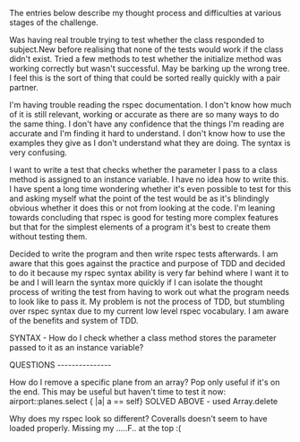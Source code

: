 The entries below describe my thought process and difficulties at various stages of the challenge.

Was having real trouble trying to test whether the class responded to subject.New before realising that none of the tests would work if the class didn't exist. Tried a few methods to test whether the initialize method was working correctly but wasn't successful. May be barking up the wrong tree. I feel this is the sort of thing that could be sorted really quickly with a pair partner.

I'm having trouble reading the rspec documentation. I don't know how much of it is still relevant, working or accurate as there are so many ways to do the same thing. I don't have any confidence that the things I'm reading are accurate and I'm finding it hard to understand. I don't know how to use the examples they give as I don't understand what they are doing. The syntax is very confusing.

I want to write a test that checks whether the parameter I pass to a class method is assigned to an instance variable. I have no idea how to write this. I have spent a long time wondering whether it's even possible to test for this and asking myself what the point of the test would be as it's blindingly obvious whether it does this or not from looking at the code. I'm leaning towards concluding that rspec is good for testing more complex features but that for the simplest elements of a program it's best to create them without testing them.

Decided to write the program and then write rspec tests afterwards. I am aware that this goes against the practice and purpose of TDD and decided to do it because my rspec syntax ability is very far behind where I want it to be and I will learn the syntax more quickly if I can isolate the thought process of writing the test from having to work out what the program needs to look like to pass it. My problem is not the process of TDD, but stumbling over rspec syntax due to my current low level rspec vocabulary. I am aware of the benefits and system of TDD.

SYNTAX - How do I check whether a class method stores the parameter passed to it as an instance variable?

QUESTIONS ---------------

How do I remove a specific plane from an array? Pop only useful if it's on the end. This may be useful but haven't time to test it now: airport::planes.select { |a| a == self}
SOLVED ABOVE - used Array.delete

Why does my rspec look so different? Coveralls doesn't seem to have loaded properly. Missing my .....F.. at the top :(
